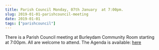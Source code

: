 ```yaml
---
title: Parish Council Monday, 07th January  at 7:00pm.
slug: 2019-01-01-parishcouncil-meeting
date: 2019-01-01
tags: ["parishcouncil"]
---
```


There is a Parish Council meeting at Burleydam Community Room starting at 7:00pm. All are welcome to attend. The Agenda is available: [here](https://drive.google.com/open?id=1qHnTvEZNS-THG9EOGX43c4o2nO4Y2cEq)

